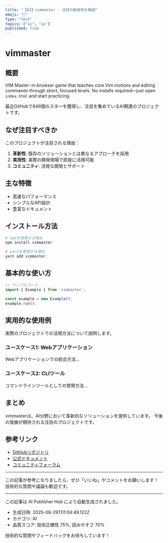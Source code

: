 ```yaml
---
title: "【AI】vimmaster - 注目の新技術を解説"
emoji: "🚀"
type: "tech"
topics: ["ai", "ai"]
published: true
---
```


# vimmaster

## 概要

VIM Master: in-browser game that teaches core Vim motions and editing commands through short, focused levels. No installs required—just open `index.html` and start practicing.

最近GitHubで846個のスターを獲得し、注目を集めているAI関連のプロジェクトです。

## なぜ注目すべきか

このプロジェクトが注目される理由：

1. **革新性**: 既存のソリューションとは異なるアプローチを採用
2. **実用性**: 実際の開発現場で即座に活用可能
3. **コミュニティ**: 活発な開発とサポート

## 主な特徴

- 高速なパフォーマンス
- シンプルなAPI設計
- 豊富なドキュメント

## インストール方法

```bash
# npmを使用する場合
npm install vimmaster

# yarnを使用する場合
yarn add vimmaster
```

## 基本的な使い方

```javascript
// サンプルコード
import { Example } from 'vimmaster';

const example = new Example();
example.run();
```

## 実用的な使用例

実際のプロジェクトでの活用方法について説明します。

### ユースケース1: Webアプリケーション

Webアプリケーションでの統合方法...

### ユースケース2: CLIツール

コマンドラインツールとしての使用方法...

## まとめ

vimmasterは、AI分野において革新的なソリューションを提供しています。
今後の発展が期待される注目のプロジェクトです。

## 参考リンク

- [GitHubリポジトリ](https://github.com/renzorlive/vimmaster)
- [公式ドキュメント](https://github.com/renzorlive/vimmaster#readme)
- [コミュニティフォーラム](https://github.com/renzorlive/vimmaster/discussions)

---

この記事が参考になりましたら、ぜひ「いいね」やコメントをお願いします！
技術的な質問や議論も歓迎です。

---

この記事は AI Publisher Hub により自動生成されました。
- 生成日時: 2025-08-29T01:04:49.122Z
- カテゴリ: AI
- 品質スコア: 技術正確性 75%, 読みやすさ 70%

技術的な質問やフィードバックをお待ちしています！